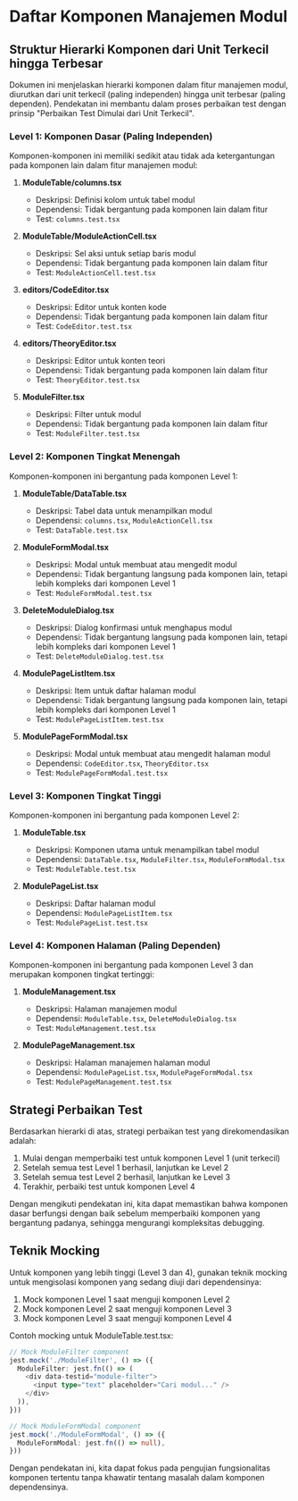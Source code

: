 # Daftar Komponen Manajemen Modul

## Struktur Hierarki Komponen dari Unit Terkecil hingga Terbesar

Dokumen ini menjelaskan hierarki komponen dalam fitur manajemen modul, diurutkan dari unit terkecil (paling independen) hingga unit terbesar (paling dependen). Pendekatan ini membantu dalam proses perbaikan test dengan prinsip "Perbaikan Test Dimulai dari Unit Terkecil".

### Level 1: Komponen Dasar (Paling Independen)

Komponen-komponen ini memiliki sedikit atau tidak ada ketergantungan pada komponen lain dalam fitur manajemen modul:

1. **ModuleTable/columns.tsx**

   - Deskripsi: Definisi kolom untuk tabel modul
   - Dependensi: Tidak bergantung pada komponen lain dalam fitur
   - Test: `columns.test.tsx`

2. **ModuleTable/ModuleActionCell.tsx**

   - Deskripsi: Sel aksi untuk setiap baris modul
   - Dependensi: Tidak bergantung pada komponen lain dalam fitur
   - Test: `ModuleActionCell.test.tsx`

3. **editors/CodeEditor.tsx**

   - Deskripsi: Editor untuk konten kode
   - Dependensi: Tidak bergantung pada komponen lain dalam fitur
   - Test: `CodeEditor.test.tsx`

4. **editors/TheoryEditor.tsx**

   - Deskripsi: Editor untuk konten teori
   - Dependensi: Tidak bergantung pada komponen lain dalam fitur
   - Test: `TheoryEditor.test.tsx`

5. **ModuleFilter.tsx**
   - Deskripsi: Filter untuk modul
   - Dependensi: Tidak bergantung pada komponen lain dalam fitur
   - Test: `ModuleFilter.test.tsx`

### Level 2: Komponen Tingkat Menengah

Komponen-komponen ini bergantung pada komponen Level 1:

1. **ModuleTable/DataTable.tsx**

   - Deskripsi: Tabel data untuk menampilkan modul
   - Dependensi: `columns.tsx`, `ModuleActionCell.tsx`
   - Test: `DataTable.test.tsx`

2. **ModuleFormModal.tsx**

   - Deskripsi: Modal untuk membuat atau mengedit modul
   - Dependensi: Tidak bergantung langsung pada komponen lain, tetapi lebih kompleks dari komponen Level 1
   - Test: `ModuleFormModal.test.tsx`

3. **DeleteModuleDialog.tsx**

   - Deskripsi: Dialog konfirmasi untuk menghapus modul
   - Dependensi: Tidak bergantung langsung pada komponen lain, tetapi lebih kompleks dari komponen Level 1
   - Test: `DeleteModuleDialog.test.tsx`

4. **ModulePageListItem.tsx**

   - Deskripsi: Item untuk daftar halaman modul
   - Dependensi: Tidak bergantung langsung pada komponen lain, tetapi lebih kompleks dari komponen Level 1
   - Test: `ModulePageListItem.test.tsx`

5. **ModulePageFormModal.tsx**
   - Deskripsi: Modal untuk membuat atau mengedit halaman modul
   - Dependensi: `CodeEditor.tsx`, `TheoryEditor.tsx`
   - Test: `ModulePageFormModal.test.tsx`

### Level 3: Komponen Tingkat Tinggi

Komponen-komponen ini bergantung pada komponen Level 2:

1. **ModuleTable.tsx**

   - Deskripsi: Komponen utama untuk menampilkan tabel modul
   - Dependensi: `DataTable.tsx`, `ModuleFilter.tsx`, `ModuleFormModal.tsx`
   - Test: `ModuleTable.test.tsx`

2. **ModulePageList.tsx**
   - Deskripsi: Daftar halaman modul
   - Dependensi: `ModulePageListItem.tsx`
   - Test: `ModulePageList.test.tsx`

### Level 4: Komponen Halaman (Paling Dependen)

Komponen-komponen ini bergantung pada komponen Level 3 dan merupakan komponen tingkat tertinggi:

1. **ModuleManagement.tsx**

   - Deskripsi: Halaman manajemen modul
   - Dependensi: `ModuleTable.tsx`, `DeleteModuleDialog.tsx`
   - Test: `ModuleManagement.test.tsx`

2. **ModulePageManagement.tsx**
   - Deskripsi: Halaman manajemen halaman modul
   - Dependensi: `ModulePageList.tsx`, `ModulePageFormModal.tsx`
   - Test: `ModulePageManagement.test.tsx`

## Strategi Perbaikan Test

Berdasarkan hierarki di atas, strategi perbaikan test yang direkomendasikan adalah:

1. Mulai dengan memperbaiki test untuk komponen Level 1 (unit terkecil)
2. Setelah semua test Level 1 berhasil, lanjutkan ke Level 2
3. Setelah semua test Level 2 berhasil, lanjutkan ke Level 3
4. Terakhir, perbaiki test untuk komponen Level 4

Dengan mengikuti pendekatan ini, kita dapat memastikan bahwa komponen dasar berfungsi dengan baik sebelum memperbaiki komponen yang bergantung padanya, sehingga mengurangi kompleksitas debugging.

## Teknik Mocking

Untuk komponen yang lebih tinggi (Level 3 dan 4), gunakan teknik mocking untuk mengisolasi komponen yang sedang diuji dari dependensinya:

1. Mock komponen Level 1 saat menguji komponen Level 2
2. Mock komponen Level 2 saat menguji komponen Level 3
3. Mock komponen Level 3 saat menguji komponen Level 4

Contoh mocking untuk ModuleTable.test.tsx:

```typescript
// Mock ModuleFilter component
jest.mock('./ModuleFilter', () => ({
  ModuleFilter: jest.fn(() => (
    <div data-testid="module-filter">
      <input type="text" placeholder="Cari modul..." />
    </div>
  )),
}))

// Mock ModuleFormModal component
jest.mock('./ModuleFormModal', () => ({
  ModuleFormModal: jest.fn(() => null),
}))
```

Dengan pendekatan ini, kita dapat fokus pada pengujian fungsionalitas komponen tertentu tanpa khawatir tentang masalah dalam komponen dependensinya.
